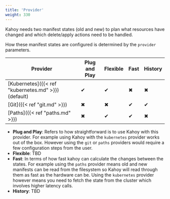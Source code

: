 ```yaml
---
title: 'Provider'
weight: 330
---
```


Kahoy needs two manifest states (old and new) to plan what resources have changed and which delete/apply actions need to be handled.

How these manifest states are configured is determined by the `provider` parameters.

| Provider                                            | Plug and Play | Flexible | Fast | History |
| --------------------------------------------------- | ------------- | -------- | ---- | ------- |
| [Kubernetes]({{< ref "kubernetes.md" >}}) (default) | ✔             | ✔        | ✖    | ✖       |
| [Git]({{< ref "git.md" >}})                         | ✖             | ✖        | ✔    | ✔       |
| [Paths]({{< ref "paths.md" >}})                     | ✖             | ✔        | ✔    | ✖       |

- **Plug and Play**: Refers to how straightforward is to use Kahoy with this provider. For example using Kahoy with the `kubernetes` provider works out of the box. However using the `git` or `paths` providers would require a few configuration steps from the user.
- **Flexible**: TBD
- **Fast**: In terms of how fast kahoy can calculate the changes between the states. For example using the `paths` provider means old and new manifests can be read from the filesystem so Kahoy will read through them as fast as the hardware can be. Using the `kubernetes` provider however means you need to fetch the state from the cluster which involves higher latency calls.
- **History**: TBD
